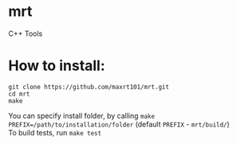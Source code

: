 # mrt
C++ Tools  
  
# How to install:
```
git clone https://github.com/maxrt101/mrt.git
cd mrt
make
```
You can specify install folder, by calling `make PREFIX=/path/to/installation/folder` (default `PREFIX` - `mrt/build/`)  
To build tests, run `make test`  
